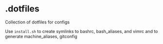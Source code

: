 # .dotfiles
Collection of dotfiles for configs

Use `install.sh` to create symlinks to bashrc, bash_aliases, and vimrc and to generate machine_aliases, gitconfig
